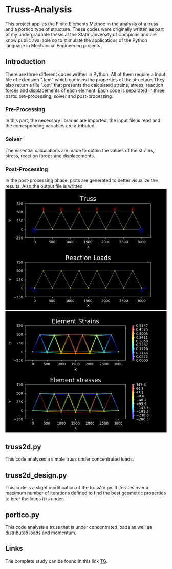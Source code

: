 # Truss-Analysis
This project applies the Finite Elements Method in the analysis of a truss and a portico type of structure. These codes were originally written as part of my undergraduate thesis at the State University of Campinas and are know public available so to stimulate the applications of the Python language in Mechanical Engineering projects.

## Introduction
There are three different codes written in Python. All of them require a input file of extension ".fem" which contains the properties of the structure. They also return a file ".out" that presents the  calculated strains, stress, reaction forces and displacements of each element.
Each code is separated in three parts: pre-processing, solver and post-processing.

### Pre-Processing
In this part, the necessary libraries are imported, the input file is read and the corresponding variables are attributed.

### Solver
The essential calculations are made to obtain the values of the strains, stress, reaction forces and displacements.

### Post-Processing
In the post-processing phase, plots are generated to better visualize the results. Also the output file is written.
![graph 1](https://github.com/gabrielakoreeda/Truss-Analysis/blob/master/Resources/trussfig1.png)
![graph 2](https://github.com/gabrielakoreeda/Truss-Analysis/blob/master/Resources/trussfig2.png)
## truss2d.py
This code analyses a simple truss under concentrated loads.

## truss2d_design.py
This code is a slight modification of the truss2d.py. It iterates over a maximum number of iterations defined to find the best geometric properties to bear the loads it is under.
## portico.py
This code analysis a truss that is under concentrated loads as well as distributed loads and momentum.

## Links
The complete study can be found in this link [TG](https://github.com/gabrielakoreeda/Truss-Analysis/blob/master/Resources/TG_II.pdf).
